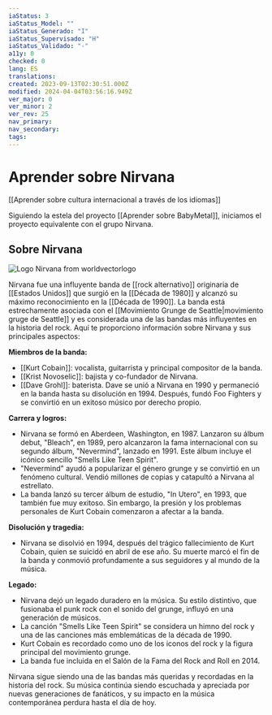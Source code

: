 ```yaml
---
iaStatus: 3
iaStatus_Model: ""
iaStatus_Generado: "I"
iaStatus_Supervisado: "H"
iaStatus_Validado: "-"
a11y: 0
checked: 0
lang: ES
translations: 
created: 2023-09-13T02:30:51.000Z
modified: 2024-04-04T03:56:16.949Z
ver_major: 0
ver_minor: 2
ver_rev: 25
nav_primary: 
nav_secondary: 
tags:
---
```

# Aprender sobre Nirvana

[[Aprender sobre cultura internacional a través de los idiomas]]

Siguiendo la estela del proyecto [[Aprender sobre BabyMetal]], iniciamos el proyecto equivalente con el grupo Nirvana.

## Sobre Nirvana
![Logo Nirvana from worldvectorlogo](https://cdn.worldvectorlogo.com/logos/nirvana.svg)

Nirvana fue una influyente banda de [[rock alternativo]] originaria de [[Estados Unidos]] que surgió en la [[Década de 1980]] y alcanzó su máximo reconocimiento en la [[Década de 1990]]. La banda está estrechamente asociada con el [[Movimiento Grunge de Seattle|movimiento gruge de Seattle]] y es considerada una de las bandas más influyentes en la historia del rock. Aquí te proporciono información sobre Nirvana y sus principales aspectos:

**Miembros de la banda:**

- [[Kurt Cobain]]: vocalista, guitarrista y principal compositor de la banda.
- [[Krist Novoselic]]: bajista y co-fundador de Nirvana.
- [[Dave Grohl]]: baterista. Dave se unió a Nirvana en 1990 y permaneció en la banda hasta su disolución en 1994. Después, fundó Foo Fighters y se convirtió en un exitoso músico por derecho propio.

**Carrera y logros:**

- Nirvana se formó en Aberdeen, Washington, en 1987. Lanzaron su álbum debut, "Bleach", en 1989, pero alcanzaron la fama internacional con su segundo álbum, "Nevermind", lanzado en 1991. Este álbum incluye el icónico sencillo "Smells Like Teen Spirit".
- "Nevermind" ayudó a popularizar el género grunge y se convirtió en un fenómeno cultural. Vendió millones de copias y catapultó a Nirvana al estrellato.
- La banda lanzó su tercer álbum de estudio, "In Utero", en 1993, que también fue muy exitoso. Sin embargo, la presión y los problemas personales de Kurt Cobain comenzaron a afectar a la banda.

**Disolución y tragedia:**

- Nirvana se disolvió en 1994, después del trágico fallecimiento de Kurt Cobain, quien se suicidó en abril de ese año. Su muerte marcó el fin de la banda y conmovió profundamente a sus seguidores y al mundo de la música.

**Legado:**

- Nirvana dejó un legado duradero en la música. Su estilo distintivo, que fusionaba el punk rock con el sonido del grunge, influyó en una generación de músicos.
- La canción "Smells Like Teen Spirit" se considera un himno del rock y una de las canciones más emblemáticas de la década de 1990.
- Kurt Cobain es recordado como uno de los iconos del rock y la figura principal del movimiento grunge.
- La banda fue incluida en el Salón de la Fama del Rock and Roll en 2014.

Nirvana sigue siendo una de las bandas más queridas y recordadas en la historia del rock. Su música continúa siendo escuchada y apreciada por nuevas generaciones de fanáticos, y su impacto en la música contemporánea perdura hasta el día de hoy.